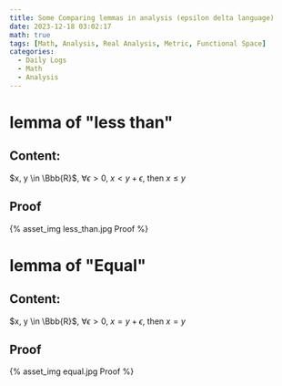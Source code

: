 ```yaml
---
title: Some Comparing lemmas in analysis (epsilon delta language)
date: 2023-12-18 03:02:17
math: true
tags: [Math, Analysis, Real Analysis, Metric, Functional Space]
categories:
  - Daily Logs
  - Math
  - Analysis
---
```


# lemma of "less than"

## Content:

$x, y \in \Bbb{R}$, $\forall \epsilon \gt 0$, $x \lt y + \epsilon$, then $x \leq y$

## Proof

{% asset_img less_than.jpg Proof %}

# lemma of "Equal"

## Content:

$x, y \in \Bbb{R}$, $\forall \epsilon \gt 0$, $x = y + \epsilon$, then $x = y$

## Proof

{% asset_img equal.jpg Proof %}
